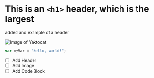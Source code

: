 # This is an `<h1>` header, which is the largest

added and example of a header


![Image of Yaktocat](https://octodex.github.com/images/yaktocat.png)


``` javascript
var myVar = "Hello, world!";
```


- [ ] Add Header
- [ ] Add Image
- [ ] Add Code Block
